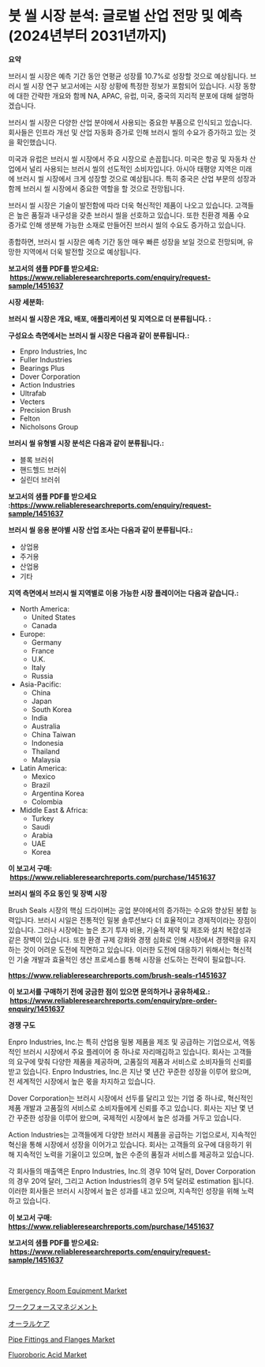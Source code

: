<p><h1>붓 씰 시장 분석: 글로벌 산업 전망 및 예측 (2024년부터 2031년까지)</h1></p><p><strong>요약</strong></p>
<p><p>브러시 씰 시장은 예측 기간 동안 연평균 성장률 10.7%로 성장할 것으로 예상됩니다. 브러시 씰 시장 연구 보고서에는 시장 상황에 특정한 정보가 포함되어 있습니다. 시장 동향에 대한 간략한 개요와 함께 NA, APAC, 유럽, 미국, 중국의 지리적 분포에 대해 설명하겠습니다.</p><p>브러시 씰 시장은 다양한 산업 분야에서 사용되는 중요한 부품으로 인식되고 있습니다. 회사들은 인프라 개선 및 산업 자동화 증가로 인해 브러시 씰의 수요가 증가하고 있는 것을 확인했습니다. </p><p>미국과 유럽은 브러시 씰 시장에서 주요 시장으로 손꼽힙니다. 미국은 항공 및 자동차 산업에서 널리 사용되는 브러시 씰의 선도적인 소비자입니다. 아시아 태평양 지역은 미래에 브러시 씰 시장에서 크게 성장할 것으로 예상됩니다. 특히 중국은 산업 부문의 성장과 함께 브러시 씰 시장에서 중요한 역할을 할 것으로 전망됩니다.</p><p>브러시 씰 시장은 기술이 발전함에 따라 더욱 혁신적인 제품이 나오고 있습니다. 고객들은 높은 품질과 내구성을 갖춘 브러시 씰을 선호하고 있습니다. 또한 친환경 제품 수요 증가로 인해 생분해 가능한 소재로 만들어진 브러시 씰의 수요도 증가하고 있습니다.</p><p>종합하면, 브러시 씰 시장은 예측 기간 동안 매우 빠른 성장을 보일 것으로 전망되며, 유망한 지역에서 더욱 발전할 것으로 예상됩니다.</p></p>
<p><strong>보고서의 샘플 PDF를 받으세요: &nbsp;<a href="https://www.reliableresearchreports.com/enquiry/request-sample/1451637">https://www.reliableresearchreports.com/enquiry/request-sample/1451637</a></strong></p>
<p><strong>시장 세분화:</strong></p>
<p><strong> 브러시 씰 시장은 개요, 배포, 애플리케이션 및 지역으로 더 분류됩니다. :</strong></p>
<p><strong>구성요소 측면에서는 브러시 씰 시장은 다음과 같이 분류됩니다.:</strong></p>
<p><ul><li>Enpro Industries, Inc</li><li>Fuller Industries</li><li>Bearings Plus</li><li>Dover Corporation</li><li>Action Industries</li><li>Ultrafab</li><li>Vecters</li><li>Precision Brush</li><li>Felton</li><li>Nicholsons Group</li></ul></p>
<p><strong> 브러시 씰 유형별 시장 분석은 다음과 같이 분류됩니다.:</strong></p>
<p><ul><li>블록 브러쉬</li><li>핸드헬드 브러쉬</li><li>실린더 브러쉬</li></ul></p>
<p><strong>보고서의 샘플 PDF를 받으세요 :<a href="https://www.reliableresearchreports.com/enquiry/request-sample/1451637">https://www.reliableresearchreports.com/enquiry/request-sample/1451637</a></strong></p>
<p><strong> 브러시 씰 응용 분야별 시장 산업 조사는 다음과 같이 분류됩니다.:</strong></p>
<p><ul><li>상업용</li><li>주거용</li><li>산업용</li><li>기타</li></ul></p>
<p><strong>지역 측면에서 브러시 씰 지역별로 이용 가능한 시장 플레이어는 다음과 같습니다.:</strong></p>
<p><ul>
    <li>
        North America:
        <ul>
            <li>United States</li>
            <li>Canada</li>
        </ul>
    </li>
    <li>
        Europe:
        <ul>
            <li>Germany</li>
            <li>France</li>
            <li>U.K.</li>
            <li>Italy</li>
            <li>Russia</li>
        </ul>
    </li>
    <li>
        Asia-Pacific:
        <ul>
            <li>China</li>
            <li>Japan</li>
            <li>South Korea</li>
            <li>India</li>
            <li>Australia</li>
            <li>China Taiwan</li>
            <li>Indonesia</li>
            <li>Thailand</li>
            <li>Malaysia</li>
        </ul>
    </li>
    <li>
        Latin America:
        <ul>
            <li>Mexico</li>
            <li>Brazil</li>
            <li>Argentina Korea</li>
            <li>Colombia</li>
        </ul>
    </li>
    <li>
        Middle East & Africa:
        <ul>
            <li>Turkey</li>
            <li>Saudi</li>
            <li>Arabia</li>
            <li>UAE</li>
            <li>Korea</li>
        </ul>
    </li>
    </ul></p>
<p><strong>이 보고서 구매: &nbsp;<a href="https://www.reliableresearchreports.com/purchase/1451637">https://www.reliableresearchreports.com/purchase/1451637</a></strong></p>
<p><strong>브러시 씰의 주요 동인 및 장벽 시장</strong></p>
<p><p>Brush Seals 시장의 핵심 드라이버는 공업 분야에서의 증가하는 수요와 향상된 봉합 능력입니다. 브러시 시일은 전통적인 밀봉 솔루션보다 더 효율적이고 경제적이라는 장점이 있습니다. 그러나 시장에는 높은 초기 투자 비용, 기술적 제약 및 제조와 설치 복잡성과 같은 장벽이 있습니다. 또한 환경 규제 강화와 경쟁 심화로 인해 시장에서 경쟁력을 유지하는 것이 어려운 도전에 직면하고 있습니다. 이러한 도전에 대응하기 위해서는 혁신적인 기술 개발과 효율적인 생산 프로세스를 통해 시장을 선도하는 전략이 필요합니다.</p></p>
<p><strong><a href="https://www.reliableresearchreports.com/brush-seals-r1451637">https://www.reliableresearchreports.com/brush-seals-r1451637</a></strong></p>
<p><strong>이 보고서를 구매하기 전에 궁금한 점이 있으면 문의하거나 공유하세요.: &nbsp;<a href="https://www.reliableresearchreports.com/enquiry/pre-order-enquiry/1451637">https://www.reliableresearchreports.com/enquiry/pre-order-enquiry/1451637</a></strong></p>
<p><strong>경쟁 구도</strong></p>
<p><p>Enpro Industries, Inc.는 특히 산업용 밀봉 제품을 제조 및 공급하는 기업으로서, 역동적인 브러시 시장에서 주요 플레이어 중 하나로 자리매김하고 있습니다. 회사는 고객들의 요구에 맞춰 다양한 제품을 제공하며, 고품질의 제품과 서비스로 소비자들의 신뢰를 받고 있습니다. Enpro Industries, Inc.은 지난 몇 년간 꾸준한 성장을 이루어 왔으며, 전 세계적인 시장에서 높은 몫을 차지하고 있습니다.</p><p>Dover Corporation는 브러시 시장에서 선두를 달리고 있는 기업 중 하나로, 혁신적인 제품 개발과 고품질의 서비스로 소비자들에게 신뢰를 주고 있습니다. 회사는 지난 몇 년간 꾸준한 성장을 이루어 왔으며, 국제적인 시장에서 높은 성과를 거두고 있습니다.</p><p>Action Industries는 고객들에게 다양한 브러시 제품을 공급하는 기업으로서, 지속적인 혁신을 통해 시장에서 성장을 이어가고 있습니다. 회사는 고객들의 요구에 대응하기 위해 지속적인 노력을 기울이고 있으며, 높은 수준의 품질과 서비스를 제공하고 있습니다.</p><p>각 회사들의 매출액은 Enpro Industries, Inc.의 경우 10억 달러, Dover Corporation의 경우 20억 달러, 그리고 Action Industries의 경우 5억 달러로 estimation 됩니다. 이러한 회사들은 브러시 시장에서 높은 성과를 내고 있으며, 지속적인 성장을 위해 노력하고 있습니다.</p></p>
<p><strong>이 보고서 구매: &nbsp; <a href="https://www.reliableresearchreports.com/purchase/1451637">https://www.reliableresearchreports.com/purchase/1451637</a></strong></p>
<p><strong>보고서의 샘플 PDF를 받으세요: &nbsp;<a href="https://www.reliableresearchreports.com/enquiry/request-sample/1451637">https://www.reliableresearchreports.com/enquiry/request-sample/1451637</a></strong><strong></strong></p>
<p>&nbsp;</p>
<p><p><a href="https://github.com/mbisetmhermsr/Market-Research-Report-List-2/blob/main/emergency-room-equipment-market.md">Emergency Room Equipment Market</a></p><p><a href="https://github.com/avwofrml53535/Market-Research-Report-List-1/blob/main/267475735076.md">ワークフォースマネジメント</a></p><p><a href="https://github.com/vtbvgl20191192/Market-Research-Report-List-1/blob/main/292076535078.md">オーラルケア</a></p><p><a href="https://www.linkedin.com/pulse/pipe-fittings-flanges-market-goal-estimating-size-future-25gpe?trackingId=N7Ww6jEkLTwI43Kqz77MbQ%3D%3D">Pipe Fittings and Flanges Market</a></p><p><a href="https://www.linkedin.com/pulse/fluoroboric-acid-market-goal-estimating-size-future-growth-en4me?trackingId=7oQNqne0NdwZP3GKzuUFFQ%3D%3D">Fluoroboric Acid Market</a></p></p>